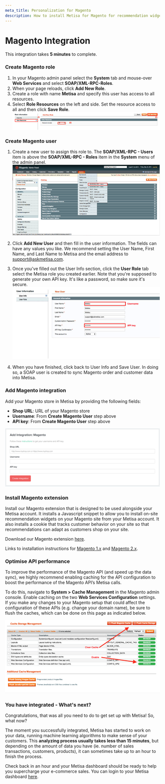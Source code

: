 ```yaml
---
meta_title: Personalization for Magento
description: How to install Metisa for Magento for recommendation widgets, personalized emails and predictive customer analytics
---
```


# Magento Integration

This integration takes **5 minutes** to complete.

### Create Magento role

1.  In your Magento admin panel select the **System** tab and mouse-over **Web Services** and select **SOAP/XML-RPC-Roles**.
2.  When your page reloads, click **Add New Role**.
3.  Create a role with name **Metisa** and specify this user has access to all resources.
4.  Select **Role Resources** on the left and side. Set the resource access to all and then click **Save Role**.
![](/images/magento/magento-2.png)

### Create Magento user

1.  Create a new user to assign this role to. The **SOAP/XML-RPC - Users** item is above the **SOAP/XML-RPC - Roles** item in the **System** menu of the admin panel.
![](/images/magento/magento-3.png)

3.  Click **Add New User** and then fill in the user information. The fields can have any values you like. We recommend setting the User Name, First Name, and Last Name to Metisa and the email address to support@askmetisa.com.
4.  Once you've filled out the User Info section, click the **User Role** tab select the Metisa role you created earlier. Note that you're supposed to generate your own API key. It's like a password, so make sure it's secure.
![](/images/magento/magento-4.png) 

6.  When you have finished, click back to User Info and Save User. In doing so, a SOAP user is created to sync Magento order and customer data into Metisa.

### Add Magento integration

Add your Magento store in Metisa by providing the following fields:

*   **Shop URL**: URL of your Magento store
*   **Username**: From **Create Magento User** step above
*   **API key**: From **Create Magento User** step above

![](/images/magento/magento-5.png)

### Install Magento extension

Install our Magento extension that is designed to be used alongside your Metisa account. It installs a Javascript snippet to allow you to install on-site recommendation widgets on your Magento site from your Metisa account. It also installs a cookie that tracks customer behavior on your site so that recommendations can adapt as customers shop on your site.

Download our Magento extension [here](https://s3-ap-southeast-1.amazonaws.com/metisa/magento/Metisa_Tracking-1.0.2.tgz).

Links to installation instructions for [Magento 1.x](https://www.cminds.com/down-to-the-basics-how-to-install-a-magento-extension) and [Magento 2.x](http://docs.magento.com/marketplace/user_guide/quick-tour/install-extension.html).

### Optimise API performance

To improve the performance of the Magento API (and speed up the data sync), we highly recommend enabling caching for the API configuration to boost the performance of the Magento API’s Metisa calls.

To do this, navigate to **System > Cache Management** in the Magento admin console. Enable caching on the two **Web Services Configuration** settings. If you make any changes to your Magento setup that could affect the configuration of these APIs (e.g. change your domain name), be sure to flush the caches, which can be done on this page as indicated below.

![](/images/magento/magento-6.png)

### You have integrated - What's next?

Congratulations, that was all you need to do to get set up with Metisa! So, what now?

The moment you successfully integrated, Metisa has started to work on your data, running machine learning algorithms to make sense of your customers. This **analyzing process usually takes less than 15 minutes**, but depending on the amount of data you have (ie. number of sales transactions, customers, products), it can sometimes take up to an hour to finish the process.

Check back in an hour and your Metisa dashboard should be ready to help you supercharge your e-commerce sales. You can login to your Metisa dashboard [here](https://askmetisa.com/login).
